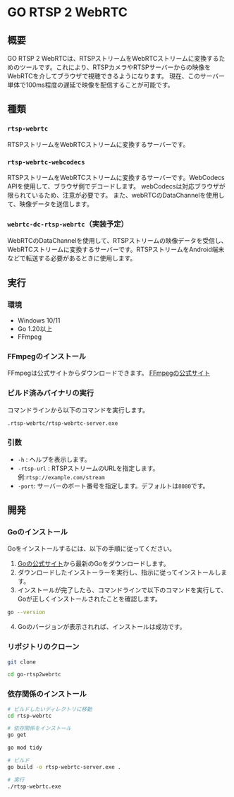 # GO RTSP 2 WebRTC

## 概要

GO RTSP 2 WebRTCは、RTSPストリームをWebRTCストリームに変換するためのツールです。これにより、RTSPカメラやRTSPサーバーからの映像をWebRTCを介してブラウザで視聴できるようになります。
現在、このサーバー単体で100ms程度の遅延で映像を配信することが可能です。

## 種類

### `rtsp-webrtc` 
RTSPストリームをWebRTCストリームに変換するサーバーです。

### `rtsp-webrtc-webcodecs` 
RTSPストリームをWebRTCストリームに変換するサーバーです。WebCodecs APIを使用して、ブラウザ側でデコードします。
webCodecsは対応ブラウザが限られているため、注意が必要です。
また、webRTCのDataChannelを使用して、映像データを送信します。

### `webrtc-dc-rtsp-webrtc`（実装予定）
WebRTCのDataChannelを使用して、RTSPストリームの映像データを受信し、WebRTCストリームに変換するサーバーです。RTSPストリームをAndroid端末などで転送する必要があるときに使用します。

## 実行

### 環境
- Windows 10/11
- Go 1.20以上
- FFmpeg

### FFmpegのインストール

FFmpegは公式サイトからダウンロードできます。
[FFmpegの公式サイト](https://ffmpeg.org/download.html)

### ビルド済みバイナリの実行

コマンドラインから以下のコマンドを実行します。

```bash
.rtsp-webrtc/rtsp-webrtc-server.exe 
```

### 引数

- `-h` : ヘルプを表示します。
- `-rtsp-url` : RTSPストリームのURLを指定します。例:`rtsp://example.com/stream`
- `-port`: サーバーのポート番号を指定します。デフォルトは`8080`です。

## 開発

### Goのインストール
Goをインストールするには、以下の手順に従ってください。

1. [Goの公式サイト](https://go.dev/dl/)から最新のGoをダウンロードします。
2. ダウンロードしたインストーラーを実行し、指示に従ってインストールします。
3. インストールが完了したら、コマンドラインで以下のコマンドを実行して、Goが正しくインストールされたことを確認します。

```bash
go --version
```
4. Goのバージョンが表示されれば、インストールは成功です。

### リポジトリのクローン
```bash
git clone

cd go-rtsp2webrtc
```
### 依存関係のインストール
```bash
# ビルドしたいディレクトリに移動
cd rtsp-webrtc 

# 依存関係をインストール
go get

go mod tidy

# ビルド
go build -o rtsp-webrtc-server.exe .

# 実行
./rtsp-webrtc.exe
```

